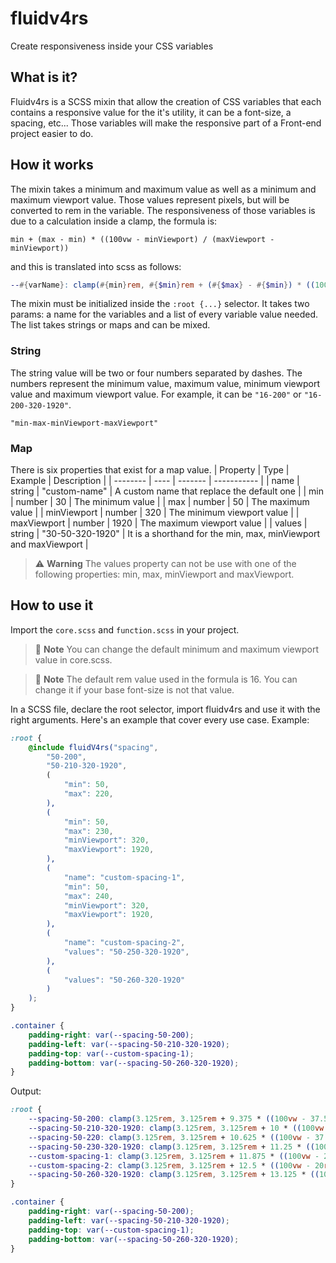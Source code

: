 # fluidv4rs
Create responsiveness inside your CSS variables

## What is it?
Fluidv4rs is a SCSS mixin that allow the creation of CSS variables that each contains a responsive value for the it's utility, it can be a font-size, a spacing, etc... Those variables will make the responsive part of a Front-end project easier to do.

## How it works
The mixin takes a minimum and maximum value as well as a minimum and maximum viewport value. Those values represent pixels, but will be converted to rem in the variable. The responsiveness of those variables is due to a calculation inside a clamp, the formula is:
```
min + (max - min) * ((100vw - minViewport) / (maxViewport - minViewport))
```

and this is translated into scss as follows:
```scss
--#{varName}: clamp(#{min}rem, #{$min}rem + (#{$max} - #{$min}) * ((100vw - #{$minViewport}rem) / (#{$maxViewport} - #{$minViewport})), #{max}rem);
```

The mixin must be initialized inside the `:root {...}` selector. It takes two params: a name for the variables and a list of every variable value needed. The list takes strings or maps and can be mixed.

### String
The string value will be two or four numbers separated by dashes. The numbers represent the minimum value, maximum value, minimum viewport value and maximum viewport value. For example, it can be `"16-200"` or `"16-200-320-1920"`.
```
"min-max-minViewport-maxViewport"
```

### Map
There is six properties that exist for a map value.
| Property | Type | Example | Description |
| -------- | ---- | ------- | ----------- |
| name | string | "custom-name" | A custom name that replace the default one |
| min | number | 30 | The minimum value |
| max | number | 50 | The maximum value |
| minViewport | number | 320 | The minimum viewport value |
| maxViewport | number | 1920 | The maximum viewport value |
| values | string | "30-50-320-1920" | It is a shorthand for the min, max, minViewport and maxViewport |
> :warning: **Warning** 
The values property can not be use with one of the following properties: min, max, minViewport and maxViewport.

## How to use it
Import the `core.scss` and `function.scss` in your project.

> :memo: **Note**
You can change the default minimum and maximum viewport value in core.scss.

> :memo: **Note**
The default rem value used in the formula is 16. You can change it if your base font-size is not that value.

In a SCSS file, declare the root selector, import fluidv4rs and use it with the right arguments. Here's an example that cover every use case.
Example:
```scss
:root {
    @include fluidV4rs("spacing",
        "50-200",
        "50-210-320-1920",
        (
            "min": 50,
            "max": 220,
        ), 
        (
            "min": 50,
            "max": 230,
            "minViewport": 320,
            "maxViewport": 1920,
        ),
        (
            "name": "custom-spacing-1",
            "min": 50,
            "max": 240,
            "minViewport": 320,
            "maxViewport": 1920,
        ),
        (
            "name": "custom-spacing-2",
            "values": "50-250-320-1920",
        ),
        (
            "values": "50-260-320-1920"
        )
    );
}

.container {
    padding-right: var(--spacing-50-200);
    padding-left: var(--spacing-50-210-320-1920);
    padding-top: var(--custom-spacing-1);
    padding-bottom: var(--spacing-50-260-320-1920);
}
```
Output:
```css
:root {
    --spacing-50-200: clamp(3.125rem, 3.125rem + 9.375 * ((100vw - 37.5rem) / 82.5), 12.5rem);
    --spacing-50-210-320-1920: clamp(3.125rem, 3.125rem + 10 * ((100vw - 20rem) / 100), 13.125rem);
    --spacing-50-220: clamp(3.125rem, 3.125rem + 10.625 * ((100vw - 37.5rem) / 82.5), 13.75rem);
    --spacing-50-230-320-1920: clamp(3.125rem, 3.125rem + 11.25 * ((100vw - 20rem) / 100), 14.375rem);
    --custom-spacing-1: clamp(3.125rem, 3.125rem + 11.875 * ((100vw - 20rem) / 100), 15rem);
    --custom-spacing-2: clamp(3.125rem, 3.125rem + 12.5 * ((100vw - 20rem) / 100), 15.625rem);
    --spacing-50-260-320-1920: clamp(3.125rem, 3.125rem + 13.125 * ((100vw - 20rem) / 100), 16.25rem);
}

.container {
    padding-right: var(--spacing-50-200);
    padding-left: var(--spacing-50-210-320-1920);
    padding-top: var(--custom-spacing-1);
    padding-bottom: var(--spacing-50-260-320-1920);
}
```

